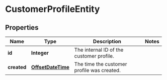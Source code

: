 

# CustomerProfileEntity

## Properties

Name | Type | Description | Notes
------------ | ------------- | ------------- | -------------
**id** | **Integer** | The internal ID of the customer profile. | 
**created** | [**OffsetDateTime**](OffsetDateTime.md) | The time the customer profile was created. | 



